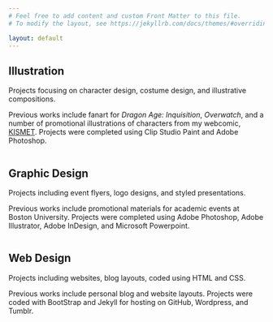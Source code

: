 ```yaml
---
# Feel free to add content and custom Front Matter to this file.
# To modify the layout, see https://jekyllrb.com/docs/themes/#overriding-theme-defaults

layout: default
---
```

<!-- Page Content -->
<div class="container mb-5">
        <div class="row mx-xl-1 mx-lg-1 mx-md-1 mx-2" id="illust">
            <h2>Illustration</h2>
            <div>
            <P class="resume-subheading">Projects focusing on character design, costume design, and illustrative compositions.</P>
            <P class="small">Previous works include fanart for <I>Dragon Age: Inquisition</I>, <I>Overwatch</I>, and a number of promotional illustrations of characters from my webcomic, <a href="http://www.kismet-comic.com">KISMET</a>. Projects were completed using Clip Studio Paint and Adobe Photoshop.</P>
            </div>
        </div>
        <div class="row text-center text-lg-left">
          <div class="col-lg-3 col-md-4 col-sm-6 col-6 px-2">
            <a href="/projects/Phaedra/" class="d-block mb-3 p-1">
                  <img class="img-fluid img-thumbnail" src="assets/gallery1.png" alt="">
                </a>
          </div>
          <div class="col-lg-3 col-md-4 col-sm-6 col-6 px-2">
            <a href="/projects/frozen/" class="d-block mb-3 p-1">
                  <img class="img-fluid img-thumbnail" src="assets/gallery2.png" alt="">
                </a>
          </div>
          <div class="col-lg-3 col-md-4 col-sm-6 col-6 px-2">
            <a href="/projects/tertia/" class="d-block mb-3 p-1">
                  <img class="img-fluid img-thumbnail" src="assets/gallery3.png" alt="">
                </a>
          </div>
          <div class="col-lg-3 col-md-4 col-sm-6 col-6 px-2">
            <a href="/projects/DVA/" class="d-block mb-3 p-1">
                  <img class="img-fluid img-thumbnail" src="assets/gallery4.png" alt="">
                </a>
          </div>
          <div class="col-lg-3 col-md-4 col-sm-6 col-6 px-2">
            <a href="/projects/Cullen/" class="d-block mb-3 p-1">
                  <img class="img-fluid img-thumbnail" src="assets/gallery6.png" alt="">
                </a>
          </div>
          <div class="col-lg-3 col-md-4 col-sm-6 col-6 px-2">
            <a href="/projects/Dal/" class="d-block mb-3 p-1">
                  <img class="img-fluid img-thumbnail" src="assets/gallery10.png" alt="">
                </a>
          </div>
          <div class="col-lg-3 col-md-4 col-sm-6 col-6 px-2">
            <a href="/projects/jackalope/" class="d-block mb-3 p-1">
                  <img class="img-fluid img-thumbnail" src="assets/gallery21.png" alt="">
                </a>
          </div>
          <div class="col-lg-3 col-md-4 col-sm-6 col-6 px-2">
            <a href="/projects/cover/" class="d-block mb-3 p-1">
                  <img class="img-fluid img-thumbnail" src="assets/gallery12.png" alt="">
                </a>
          </div>
          <div class="col-lg-3 col-md-4 col-sm-6 col-6 px-2">
            <a href="/projects/decadence/" class="d-block mb-3 p-1">
                  <img class="img-fluid img-thumbnail" src="assets/gallery15.png" alt="">
                </a>
          </div>
          <div class="col-lg-3 col-md-4 col-sm-6 col-6 px-2">
            <a href="/projects/kismet/" class="d-block mb-3 p-1">
                  <img class="img-fluid img-thumbnail" src="assets/gallery16.png" alt="">
                </a>
          </div>
          <div class="col-lg-3 col-md-4 col-sm-6 col-6 px-2">
            <a href="/projects/smokinggun/" class="d-block mb-3 p-1">
                  <img class="img-fluid img-thumbnail" src="assets/gallery17.png" alt="">
                </a>
          </div>
          <div class="col-lg-3 col-md-4 col-sm-6 col-6 px-2">
            <a href="/projects/tarot/" class="d-block mb-3 p-1">
                  <img class="img-fluid img-thumbnail" src="assets/gallery18.png" alt="">
                </a>
          </div>
        </div>
    </div>

<!-- Page Content -->
<div class="container mb-5">
    <div class="row mx-xl-1 mx-lg-1 mx-md-1 mx-2" id="gdesign">
        <h2>Graphic Design</h2>
        <div>
        <P class="resume-subheading">Projects including event flyers, logo designs, and styled presentations.</P>
        <P class="small">Previous works include promotional materials for academic events at Boston University. Projects were completed using Adobe Photoshop, Adobe Illustrator, Adobe InDesign, and Microsoft Powerpoint.</P>
        </div>
    </div>
    <div class="row text-center text-lg-left">
      <div class="col-lg-3 col-md-4 col-sm-6 col-6 px-2">
        <a href="/projects/brewhaha/" class="d-block mb-3 p-1">
              <img class="img-fluid img-thumbnail" src="assets/gallery5.png" alt="">
            </a>
      </div>
      <div class="col-lg-3 col-md-4 col-sm-6 col-6 px-2">
        <a href="/projects/WS326/" class="d-block mb-3 p-1">
              <img class="img-fluid img-thumbnail" src="assets/gallery9.png" alt="">
            </a>
      </div>
      <div class="col-lg-3 col-md-4 col-sm-6 col-6 px-2">
        <a href="/projects/wgsbranding/" class="d-block mb-3 p-1">
              <img class="img-fluid img-thumbnail" src="assets/gallery13.png" alt="">
            </a>
      </div>
      <div class="col-lg-3 col-md-4 col-sm-6 col-6 px-2">
        <a href="/projects/changecontinuity" class="d-block mb-3 p-1">
              <img class="img-fluid img-thumbnail" src="assets/gallery14.png" alt="">
            </a>
      </div>
      <div class="col-lg-3 col-md-4 col-sm-6 col-6 px-2">
        <a href="/projects/trubble/" class="d-block mb-3 p-1">
              <img class="img-fluid img-thumbnail" src="assets/gallery8.png" alt="">
            </a>
      </div>
      <div class="col-lg-3 col-md-4 col-sm-6 col-6 px-2">
        <a href="/projects/WS450/" class="d-block mb-3 p-1">
              <img class="img-fluid img-thumbnail" src="assets/gallery19.png" alt="">
            </a>
      </div>
    </div>
</div>
<!-- Page Content -->
<div class="container mb-5" id="wdesign">
        <div class="row mx-xl-1 mx-lg-1 mx-md-1 mx-2">
            <h2>Web Design</h2>
            <div>
            <P class="resume-subheading">Projects including websites, blog layouts, coded using HTML and CSS.</P>
            <P class="small">Previous works include personal blog and website layouts. Projects were coded with BootStrap and Jekyll for hosting on GitHub, Wordpress, and Tumblr.</P>
            </div>
        </div>
        <div class="row text-center text-lg-left">
          <div class="col-lg-3 col-md-4 col-sm-6 col-6 px-2">
            <a href="/projects/tumblr/" class="d-block mb-3 p-1">
                  <img class="img-fluid img-thumbnail" src="assets/gallery7.png" alt="">
                </a>
          </div>
          <div class="col-lg-3 col-md-4 col-sm-6 col-6 px-2">
            <a href="/projects/wordpress" class="d-block mb-3 p-1">
                  <img class="img-fluid img-thumbnail" src="assets/gallery20.png" alt="">
                </a>
          </div>
          <div class="col-lg-3 col-md-4 col-sm-6 col-6 px-2">
            <a href="/projects/motivote" class="d-block mb-3 p-1">
                  <img class="img-fluid img-thumbnail" src="assets/gallery11.png" alt="">
                </a>
          </div>
        </div>
    </div>